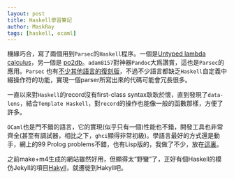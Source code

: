 ```yaml
---
layout: post
title: Haskell學習筆記
author: MaskRay
tags: [haskell, ocaml]
---
```


機緣巧合，寫了兩個用到`Parsec`的`Haskell`程序。一個是[Untyped lambda calculus](https://github.com/MaskRay/hsnippet/tree/master/calculus/untyped)，另一個是 [po2db](https://github.com/MaskRay/po2db)。`adam8157`對神器`Pandoc`大爲讚賞，這也是`Parsec`的應用。`Parsec` 也有[不少其他語言的復刻版](http://www.haskell.org/haskellwiki/Parsec#Parsec_clones_in_other_languages)，不過不少語言都缺乏`Haskell`自定義中綴操作符的功能，實現一個parser所寫出來的代碼可能會冗長很多。

<!-- more -->

一直以來對`Haskell`的record沒有first-class syntax耿耿於懷，直到發現了`data-lens`，結合`Template Haskell`，對`record`的操作也能像一般的函數那樣，方便了許多。

`OCaml`也是門不錯的語言，它的實現(似乎只有一個)性能也不錯，開發工具也非常齊全(甚至有調試器，相比之下，`ghci`顯得非常初級)。學語言最好的方式還是動手，網上的99 Prolog problems不錯，也有Lisp版的，我做了不少，放在[這裏](https://github.com/MaskRay/99-problems-ocaml)。

之前make+m4生成的網站雖然好用，但顯得太“野蠻”了，正好有個Haskell的模仿Jekyll的項目[Hakyll](http://jaspervdj.be/hakyll/index.html)，就遷徙到Hakyll吧。
